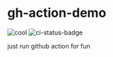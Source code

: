 # gh-action-demo

![cool](https://github.com/coolestowl/gh-action-demo/actions/workflows/git.yaml/badge.svg)
![ci-status-badge](https://github.com/coolestowl/gh-action-demo/actions/workflows/go-ci.yaml/badge.svg)

just run github action for fun

